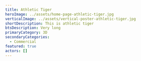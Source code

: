 ```yaml
---
title: Athletic Tiger
heroImage: ../assets/home-page-athletic-tiger.jpg
verticalImage: ../assets/vertical-poster-athletic-tiger.jpg
shortDescription: This is athletic tiger
btsDescription: Very long
primaryCategory: 3D
secondaryCategories:
  - Commercial
featured: true
actors: []
---
```


